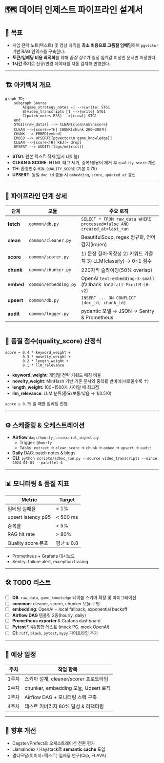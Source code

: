 # 🗺️ 데이터 인제스트 파이프라인 설계서

## 🎯 목표
- 게임 전략 노트(텍스트) 및 영상 자막을 **최소 비용으로 고품질 임베딩**하여 `pgvector` 기반 RAG 인덱스를 구축한다.
- **토큰/임베딩 비용 최적화**를 위해 *품질 점수*가 일정 임계값 이상인 문서만 저장한다.
- **1시간 주기**로 신규/변경 데이터를 자동 감지해 반영한다.

---

## 🏗️ 아키텍처 개요
```mermaid
graph TD;
    subgraph Source
        A[game_strategy_notes ✍️] -->|write| STG1
        B[video_transcripts 🎥] -->|write| STG1
        C[patch_notes RSS] -->|crawl| STG1
    end
    STG1[(raw_data)] --> CLEAN{clean\n&\nscore}
    CLEAN -->|score>=TH| CHUNK[chunk 200~300자]
    CHUNK --> EMBED[embed]
    EMBED --> UPSERT[{pgvector\n game_knowledge}]
    CLEAN -->|score<TH| REJ[✂️ drop]
    UPSERT --> AUDIT[(logs/metrics)]
```

- **STG1**: 원본 텍스트 적재(임시 테이블)
- **CLEAN & SCORE**: HTML 태그 제거, 중복/불용어 제거 후 `quality_score` 계산
- **TH**: 환경변수 `MIN_QUALITY_SCORE` (기본 0.75)
- **UPSERT**: 동일 `doc_id` 충돌 시 `embedding`, `score`, `updated_at` 갱신

---

## 🔄 파이프라인 단계 상세
| 단계 | 모듈 | 주요 로직 |
|------|------|-----------|
| **fetch** | `common/db.py` | `SELECT * FROM raw_data WHERE processed=false AND created_at>last_run` |
| **clean** | `common/cleaner.py` | BeautifulSoup, regex 정규화, 언어 감지(ko/en) |
| **score** | `common/scorer.py` | 1) 문장 길이·독창성 2) 키워드 가중치 3) LLM(classify) → 0~1 점수 |
| **chunk** | `common/chunker.py` | 220자씩 슬라이딩(50% overlap) |
| **embed** | `common/embedding.py` | OpenAI `text-embedding-3-small` (fallback: local `all-MiniLM-L6-v2`) |
| **upsert** | `common/db.py` | `INSERT ... ON CONFLICT (doc_id, chunk_id)` |
| **audit** | `common/logger.py` | pydantic 모델 → JSON → Sentry & Prometheus |

---

## 🧮 품질 점수(quality_score) 산정식
```
score = 0.4 * keyword_weight +
        0.3 * novelty_weight +
        0.2 * length_weight +
        0.1 * llm_relevance
```
- **keyword_weight**: 게임별 전략 키워드 매칭 비율
- **novelty_weight**: MinHash 기반 기존 문서와 중복률 반비례(새로울수록 ↑)
- **length_weight**: 100~1500자 사이일 때 최고점
- **llm_relevance**: LLM 분류(중요/보통/낮음 → 1/0.5/0)

`score ≥ 0.75` 일 때만 임베딩 진행.

---

## ⚙️ 스케줄링 & 오케스트레이션
- **Airflow** `dags/hourly_transcript_ingest.py`
  - Trigger: `@hourly`
  - Tasks: `extract` → `clean_score` → `chunk` → `embed` → `upsert` → `audit`
- **Daily** DAG: patch notes & blogs
- **CLI**: `python scripts/adhoc_run.py --source video_transcripts --since 2024-01-01 --parallel 4`

---

## 📊 모니터링 & 품질 지표
| Metric | Target |
|--------|--------|
| 임베딩 실패율 | < 1% |
| upsert latency p95 | < 500 ms |
| 중복률 | < 5% |
| RAG hit rate | > 80% |
| Quality score 분포 | 평균 ≥ 0.8 |

- Prometheus + Grafana 대시보드
- Sentry: failure alert, exception tracing

---

## 🛠️ TODO 리스트
- [ ] **DB**: `raw_data`, `game_knowledge` 테이블 스키마 확정 및 마이그레이션
- [ ] **common**: cleaner, scorer, chunker 모듈 구현
- [ ] **embedding**: OpenAI + local fallback, exponential backoff
- [ ] **Airflow DAG** 템플릿 2종(hourly, daily)
- [ ] **Prometheus exporter** & Grafana dashboard
- [ ] **Pytest** 단위/통합 테스트 (mock PG, mock OpenAI)
- [ ] **CI**: `ruff`, `black`, `pytest`, `mypy` 파이프라인 추가

---

## 📅 예상 일정
| 주차 | 작업 항목 |
|------|-----------|
| 1주차 | 스키마 설계, cleaner/scorer 프로토타입 |
| 2주차 | chunker, embedding 모듈, Upsert 로직 |
| 3주차 | Airflow DAG + 모니터링 스택 구축 |
| 4주차 | 테스트 커버리지 80% 달성 & 리팩터링 |

---

## 🚀 향후 개선
- Dagster/Prefect로 오케스트레이션 전환 평가
- LlamaIndex / Haystack로 **semantic cache** 도입
- 멀티모달(이미지+텍스트) 임베딩 연구(Clip, FLAVA) 